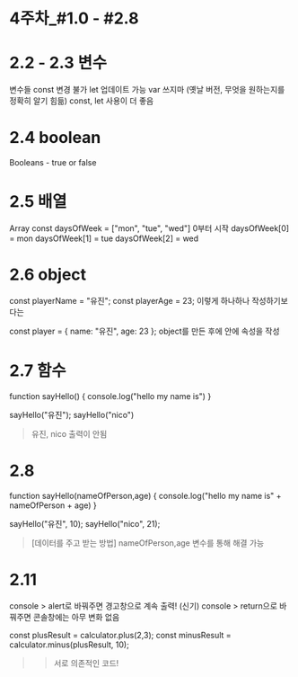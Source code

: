 4주차_#1.0 - #2.8
======
# 2.2 - 2.3 변수
변수들 
const 변경 불가
let 업데이트 가능
var 쓰지마 (옛날 버전, 무엇을 원하는지를 정확히 알기 힘듦)
const, let 사용이 더 좋음 

# 2.4 boolean
Booleans - true or false

# 2.5 배열 
Array
const daysOfWeek = ["mon", "tue", "wed"]
0부터 시작
daysOfWeek[0] = mon
daysOfWeek[1] = tue
daysOfWeek[2] = wed

# 2.6 object
const playerName = "유진";
const playerAge = 23;
이렇게 하나하나 작성하기보다는 

const player = {
    name: "유진",
    age: 23
};
object를 만든 후에 안에 속성을 작성 

# 2.7 함수
function sayHello() {
    console.log("hello my name is")
}

sayHello("유진");
sayHello("nico") 
> 유진, nico 출력이 안됨 

# 2.8 
function sayHello(nameOfPerson,age) {
    console.log("hello my name is" + nameOfPerson + age)
}

sayHello("유진", 10);
sayHello("nico", 21);
> [데이터를 주고 받는 방법] nameOfPerson,age 변수를 통해 해결 가능 

# 2.11 
console > alert로 바꿔주면 경고창으로 계속 출력! (신기)
console > return으로 바꿔주면 콘솔창에는 아무 변화 없음 

const plusResult = calculator.plus(2,3);
const minusResult = calculator.minus(plusResult, 10); 
>> 서로 의존적인 코드!